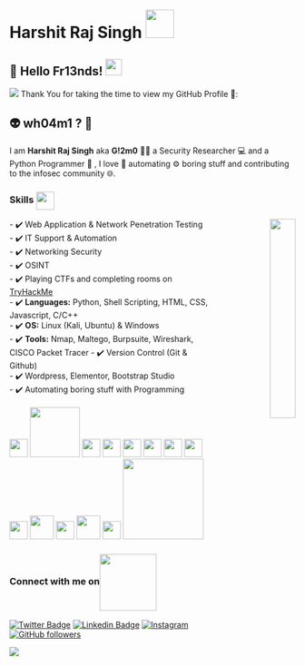 #  Harshit Raj Singh <img src="https://media.giphy.com/media/WUlplcMpOCEmTGBtBW/giphy.gif" width="50"></h1>

## 🤖 Hello Fr13nds!  <img src="https://github.com/abhishekapk/abhishekapk/blob/master/Assests/Hi.gif" width="29px"> 
<img src="https://media.giphy.com/media/3pTZ5pUYLUHh6/giphy.gif">
Thank You for taking the time to view my GitHub Profile 🙂: 

## 👽 wh04m1 ? 🤔 

I am **Harshit Raj Singh** aka **G!2m0** 👨‍💻  a Security Researcher 💻 and a Python Programmer 🐍 , I love 💖 automating ⚙️ boring stuff and contributing to the infosec community 🌐.

 
### Skills <img align='center' src = "https://media2.giphy.com/media/QssGEmpkyEOhBCb7e1/giphy.gif?cid=ecf05e47a0n3gi1bfqntqmob8g9aid1oyj2wr3ds3mg700bl&rid=giphy.gif" width = 32px> <br>
<p align="right">
 <img src="https://media.giphy.com/media/JOLlBirHkuoVRPOMnZ/giphy.gif" width="30%" align="right">
</p>
- ✔️ Web Application & Network Penetration Testing <br>
- ✔️ IT Support & Automation <br>
- ✔️ Networking Security <br>
- ✔️ OSINT <br>
- ✔️ Playing CTFs and completing rooms on <a href="https://www.tryhackme.com/p/h4r5h1t.hrs">TryHackMe</a> <br>
- ✔️ <b>Languages:</b> Python, Shell Scripting, HTML, CSS, Javascript, C/C++ <br>
- ✔️ <b>OS:</b> Linux (Kali, Ubuntu) & Windows <br>
- ✔️ <b>Tools:</b> Nmap, Maltego, Burpsuite, Wireshark, CISCO Packet Tracer
- ✔️ Version Control (Git & Github) <br>
- ✔️ Wordpress, Elementor, Bootstrap Studio <br>
- ✔️ Automating boring stuff with Programming <br>
<br>
  <div> 
    <img width = '32px'  src="https://cdn.worldvectorlogo.com/logos/python-5.svg"/>
    <img width = '88px'  src="https://cdn.worldvectorlogo.com/logos/bash-1.svg"/> 
    <img width = '32px'  src="https://cdn.worldvectorlogo.com/logos/c.svg"/>
    <img width = '32px'  src="https://cdn.worldvectorlogo.com/logos/logo-javascript.svg"/>
    <img width = '32px'  src="https://cdn.worldvectorlogo.com/logos/wordpress-blue.svg"/>
    <img width = '32px'  src="https://cdn.worldvectorlogo.com/logos/bootstrap-5-1.svg"/>
    <img width = '32px'  src="https://iconscout.com/icon/html-3628838"/>
    <img width = '32px'  src="https://cdn.worldvectorlogo.com/logos/linux-tux.svg"/> 
    <img width = '32px'  src="https://cdn.worldvectorlogo.com/logos/ubuntu-4.svg"/>
    <img width = '42px'  src="https://cdn.worldvectorlogo.com/logos/microsoft-windows-22.svg"/>
    <img width = '32px'  src="https://cdn.worldvectorlogo.com/logos/git-icon.svg"/>
    <img width = '42px'  src="https://cdn.worldvectorlogo.com/logos/arduino.svg"/>
    <img width = '32px'  src="https://cdn.worldvectorlogo.com/logos/raspberry-pi.svg"/>
    <img width = '142px'  src="https://cdn.worldvectorlogo.com/logos/vmware-1.svg"/>
  </div>
  
### Connect with me on<img align='center' src='https://raw.githubusercontent.com/ShahriarShafin/ShahriarShafin/main/Assets/handshake.gif' width="100px">

[![Twitter Badge](https://img.shields.io/twitter/url?color=1ca0f1&label=%40h4r5h1t_hrs&logo=twitter&logoColor=1ca0f1&style=for-the-badge&url=https%3A%2F%2Ftwitter.com%2Fh4r5h1t_hrs)](https://twitter.com/h4r5h1t_hrs) 
[![Linkedin Badge](https://img.shields.io/twitter/url?color=1ca0f1&label=h4r5h1t-hrs&logo=LinkedIn&logoColor=1ca0f1&style=for-the-badge&url=https%3A%2F%2Fwww.linkedin.com%2Fin%2Fh4r5h1t-hrs%2F)](https://www.linkedin.com/in/h4r5h1t-hrs/) 
[![Instagram](https://img.shields.io/twitter/url?color=1ca0f1&label=h4r5h1t.hrs&logo=Instagram&logoColor=1ca0f1&style=for-the-badge&url=https%3A%2F%2Fwww.instagram.com%2Fh4r5h1t.hrs%2F)](https://www.instagram.com/h4r5h1t.hrs/)
[![GitHub followers](https://img.shields.io/twitter/url?color=1ca0f1&label=h4r5h1t-hrs&logo=github&logoColor=1ca0f1&style=for-the-badge&url=https%3A%2F%2Fgithub.com%2Fh4r5h1t-hrs%3Ftab%3Dfollowers)](https://github.com/h4r5h1t-hrs?tab=followers)


![](https://komarev.com/ghpvc/?username=h4r5h1t-hrs&color=brightgreen)
